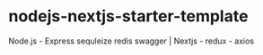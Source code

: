 # nodejs-nextjs-starter-template

Node.js - Express sequleize redis swagger | Nextjs - redux - axios 
